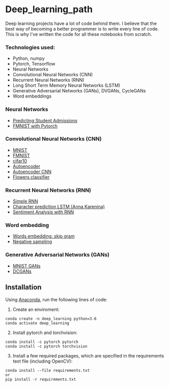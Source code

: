 # Deep_learning_path

Deep learning projects have a lot of code behind them. I believe that the best way of becoming a better programmer is to write every line of code. This is why I've written the code for all these notebooks from scratch.

### Technologies used:

- Python, numpy
- Pytorch, Tensorflow
- Neural Networks
- Convolutional Neural Networks (CNN)
- Recurrent Neural Networks (RNN)
- Long Short Term Memory Neural Networks (LSTM)
- Generative Adversarial Networks (GANs), DVGANs, CycleGANs
- Word embeddings

### Neural Networks

* [Predicting Student Admissions](https://github.com/HannaLAguilar/Deep_Learning_path/blob/master/Neural%20networks/Predicting%20Student%20Admissions%20with%20Neural%20Networks.ipynb)
* [FMNIST with Pytorch](https://github.com/HannaLAguilar/Deep_Learning_path/blob/master/Neural%20networks/FMNIST%20with%20Pytorch.ipynb)

### Convolutional Neural Networks (CNN)

* [MNIST](https://github.com/HannaLAguilar/Deep_Learning_Udacity/blob/master/Deep_learning%20path/CNN/MNIST%20CNN.ipynb)
* [FMNIST](https://github.com/HannaLAguilar/Deep_Learning_Udacity/blob/master/Deep_learning%20path/CNN/FMNIST%20CNN.ipynb)
* [cifar10](https://github.com/HannaLAguilar/Deep_Learning_Udacity/blob/master/Deep_learning%20path/CNN/cifar10%20CNN%20.ipynb)
* [Autoencoder](https://github.com/HannaLAguilar/Deep_Learning_Udacity/blob/master/Deep_learning%20path/CNN/Simple%20Autoencoders.ipynb)
* [Autoencoder CNN](https://github.com/HannaLAguilar/Deep_Learning_Udacity/blob/master/Deep_learning%20path/CNN/Autoencoders%20CNN.ipynb)
* [Flowers classifier](https://github.com/HannaLAguilar/Deep_Learning_Udacity/blob/master/Deep_learning%20path/CNN/Flowers%20classifier.ipynb)

### Recurrent Neural Networks (RNN)

* [Simple RNN](https://github.com/HannaLAguilar/Deep_Learning_Udacity/blob/master/Deep_learning%20path/RNN/Simple%20RNN.ipynb)
* [Character prediction LSTM (Anna Karenina)](https://github.com/HannaLAguilar/Deep_Learning_Udacity/blob/master/Deep_learning%20path/RNN/Character%20prediction%20LSTM.ipynb)
* [Sentiment Analysis with RNN](https://github.com/HannaLAguilar/Sentiment_analysis_rnn)

### Word embedding

* [Words embedding: skip gram](https://github.com/HannaLAguilar/Deep_Learning_path/blob/master/WordEmbeddings/Word2Vec_SkipGram.ipynb)
* [Negative sampling](https://github.com/HannaLAguilar/Deep_Learning_path/blob/master/WordEmbeddings/Word2Vec_SkipGram_NegativeSampling.ipynb)

### Generative Adversarial Networks (GANs)

* [MNIST GANs](https://github.com/HannaLAguilar/Deep_Learning_path/blob/master/GANs/MNIST%20GANs.ipynb)
* [DCGANs](https://github.com/HannaLAguilar/Deep_Learning_path/blob/master/GANs/DeepConvGANs.ipynb)

## Installation

Using [Anaconda](https://www.anaconda.com/products/individual), run the following lines of code:

1. Create an enviroment:
```
conda create -n deep_learning python=3.6
conda activate deep_learning
```

2. Install pytorch and torchvision:
```
conda install -c pytorch pytorch
conda install -c pytorch torchvision
```

3. Install a few required packages, which are specified in the requirements text file (including OpenCV):
```
conda install --file requirements.txt
or
pip install -r requirements.txt
```
